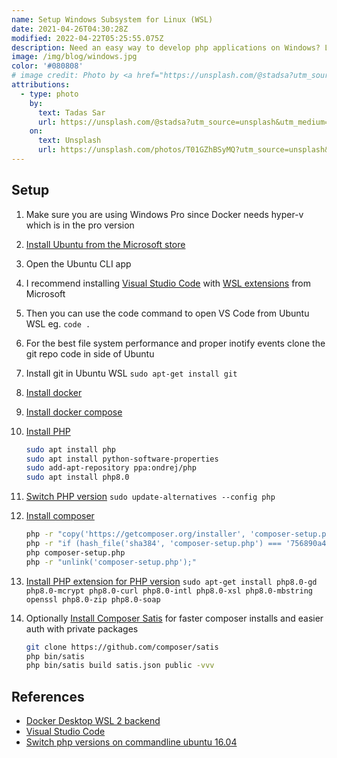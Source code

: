 ```yaml
---
name: Setup Windows Subsystem for Linux (WSL)
date: 2021-04-26T04:30:28Z
modified: 2022-04-22T05:25:55.075Z
description: Need an easy way to develop php applications on Windows? Learn how to setup WSL for PHP development.
image: /img/blog/windows.jpg
color: '#080808'
# image credit: Photo by <a href="https://unsplash.com/@stadsa?utm_source=unsplash&utm_medium=referral&utm_content=creditCopyText">Tadas Sar</a> on <a href="https://unsplash.com/s/photos/windows?utm_source=unsplash&utm_medium=referral&utm_content=creditCopyText">Unsplash</a>
attributions:
  - type: photo
    by:
      text: Tadas Sar
      url: https://unsplash.com/@stadsa?utm_source=unsplash&utm_medium=referral&utm_content=creditCopyText
    on:
      text: Unsplash
      url: https://unsplash.com/photos/T01GZhBSyMQ?utm_source=unsplash&utm_medium=referral&utm_content=creditCopyText
---
```


## Setup

1. Make sure you are using Windows Pro since Docker needs hyper-v which is in the pro version

2. [Install Ubuntu from the Microsoft store](https://www.microsoft.com/p/ubuntu-2004-lts/9n6svws3rx71)

3. Open the Ubuntu CLI app

4. I recommend installing [Visual Studio Code](https://code.visualstudio.com/) with [WSL extensions](https://code.visualstudio.com/docs/remote/wsl) from Microsoft

5. Then you can use the code command to open VS Code from Ubuntu WSL eg. `code .`

6. For the best file system performance and proper inotify events clone the git repo code in side of Ubuntu

7. Install git in Ubuntu WSL
   `sudo apt-get install git`

8. [Install docker](https://docs.docker.com/engine/install/ubuntu/)

9. [Install docker compose](https://docs.docker.com/compose/install/)

10. [Install PHP](https://www.tecmint.com/install-different-php-versions-in-ubuntu/)

    ```bash
    sudo apt install php
    sudo apt install python-software-properties
    sudo add-apt-repository ppa:ondrej/php
    sudo apt install php8.0
    ```

11. [Switch PHP version](https://stackoverflow.com/questions/42619312/switch-php-versions-on-commandline-ubuntu-16-04/48336881#48336881)
    `sudo update-alternatives --config php`

12. [Install composer](https://getcomposer.org/download/)

    ```bash
    php -r "copy('https://getcomposer.org/installer', 'composer-setup.php');"
    php -r "if (hash_file('sha384', 'composer-setup.php') === '756890a4488ce9024fc62c56153228907f1545c228516cbf63f885e036d37e9a59d27d63f46af1d4d07ee0f76181c7d3') { echo 'Installer verified'; } else { echo 'Installer corrupt'; unlink('composer-setup.php'); } echo PHP_EOL;"
    php composer-setup.php
    php -r "unlink('composer-setup.php');"
    ```

13. [Install PHP extension for PHP version](https://magento.stackexchange.com/questions/123246/magento-2-php-extensions-missing/134259#134259)
    `sudo apt-get install php8.0-gd php8.0-mcrypt php8.0-curl php8.0-intl php8.0-xsl php8.0-mbstring openssl php8.0-zip php8.0-soap`

14. Optionally [Install Composer Satis](https://alanstorm.com/magento_2_composer_marketplace_and_local_satis_mirrors/) for faster composer installs and easier auth with private packages

    ```bash
    git clone https://github.com/composer/satis
    php bin/satis
    php bin/satis build satis.json public -vvv
    ```

## References

- [Docker Desktop WSL 2 backend](https://docs.docker.com/docker-for-windows/wsl/)
- [Visual Studio Code](https://code.visualstudio.com/docs/remote/wsl)
- [Switch php versions on commandline ubuntu 16.04](https://stackoverflow.com/a/48336881)
